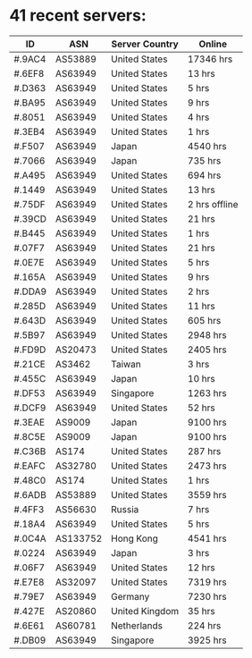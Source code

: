 # 41 recent servers:

| ID | ASN | Server Country | Online |
| ------ | ------ | ------ | ------ |
| #.9AC4 | AS53889 | United States | 17346 hrs |
| #.6EF8 | AS63949 | United States | 13 hrs |
| #.D363 | AS63949 | United States | 5 hrs |
| #.BA95 | AS63949 | United States | 9 hrs |
| #.8051 | AS63949 | United States | 4 hrs |
| #.3EB4 | AS63949 | United States | 1 hrs |
| #.F507 | AS63949 | Japan | 4540 hrs |
| #.7066 | AS63949 | Japan | 735 hrs |
| #.A495 | AS63949 | United States | 694 hrs |
| #.1449 | AS63949 | United States | 13 hrs |
| #.75DF | AS63949 | United States | 2 hrs offline |
| #.39CD | AS63949 | United States | 21 hrs |
| #.B445 | AS63949 | United States | 1 hrs |
| #.07F7 | AS63949 | United States | 21 hrs |
| #.0E7E | AS63949 | United States | 5 hrs |
| #.165A | AS63949 | United States | 9 hrs |
| #.DDA9 | AS63949 | United States | 2 hrs |
| #.285D | AS63949 | United States | 11 hrs |
| #.643D | AS63949 | United States | 605 hrs |
| #.5B97 | AS63949 | United States | 2948 hrs |
| #.FD9D | AS20473 | United States | 2405 hrs |
| #.21CE | AS3462 | Taiwan | 3 hrs |
| #.455C | AS63949 | Japan | 10 hrs |
| #.DF53 | AS63949 | Singapore | 1263 hrs |
| #.DCF9 | AS63949 | United States | 52 hrs |
| #.3EAE | AS9009 | Japan | 9100 hrs |
| #.8C5E | AS9009 | Japan | 9100 hrs |
| #.C36B | AS174 | United States | 287 hrs |
| #.EAFC | AS32780 | United States | 2473 hrs |
| #.48C0 | AS174 | United States | 1 hrs |
| #.6ADB | AS53889 | United States | 3559 hrs |
| #.4FF3 | AS56630 | Russia | 7 hrs |
| #.18A4 | AS63949 | United States | 5 hrs |
| #.0C4A | AS133752 | Hong Kong | 4541 hrs |
| #.0224 | AS63949 | Japan | 3 hrs |
| #.06F7 | AS63949 | United States | 12 hrs |
| #.E7E8 | AS32097 | United States | 7319 hrs |
| #.79E7 | AS63949 | Germany | 7230 hrs |
| #.427E | AS20860 | United Kingdom | 35 hrs |
| #.6E61 | AS60781 | Netherlands | 224 hrs |
| #.DB09 | AS63949 | Singapore | 3925 hrs |

